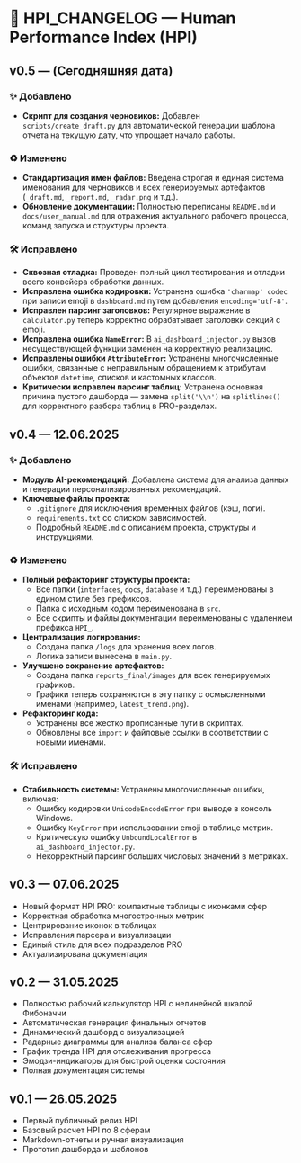 # 📝 HPI_CHANGELOG — Human Performance Index (HPI)

## v0.5 — (Сегодняшняя дата)
### ✨ Добавлено
- **Скрипт для создания черновиков:** Добавлен `scripts/create_draft.py` для автоматической генерации шаблона отчета на текущую дату, что упрощает начало работы.

### ♻️ Изменено
- **Стандартизация имен файлов:** Введена строгая и единая система именования для черновиков и всех генерируемых артефактов (`_draft.md`, `_report.md`, `_radar.png` и т.д.).
- **Обновление документации:** Полностью переписаны `README.md` и `docs/user_manual.md` для отражения актуального рабочего процесса, команд запуска и структуры проекта.

### 🛠️ Исправлено
- **Сквозная отладка:** Проведен полный цикл тестирования и отладки всего конвейера обработки данных.
- **Исправлена ошибка кодировки:** Устранена ошибка `'charmap' codec` при записи emoji в `dashboard.md` путем добавления `encoding='utf-8'`.
- **Исправлен парсинг заголовков:** Регулярное выражение в `calculator.py` теперь корректно обрабатывает заголовки секций с emoji.
- **Исправлена ошибка `NameError`:** В `ai_dashboard_injector.py` вызов несуществующей функции заменен на корректную реализацию.
- **Исправлены ошибки `AttributeError`:** Устранены многочисленные ошибки, связанные с неправильным обращением к атрибутам объектов `datetime`, списков и кастомных классов.
- **Критически исправлен парсинг таблиц:** Устранена основная причина пустого дашборда — замена `split('\\n')` на `splitlines()` для корректного разбора таблиц в PRO-разделах.

## v0.4 — 12.06.2025
### ✨ Добавлено
- **Модуль AI-рекомендаций:** Добавлена система для анализа данных и генерации персонализированных рекомендаций.
- **Ключевые файлы проекта:**
    - `.gitignore` для исключения временных файлов (кэш, логи).
    - `requirements.txt` со списком зависимостей.
    - Подробный `README.md` с описанием проекта, структуры и инструкциями.

### ♻️ Изменено
- **Полный рефакторинг структуры проекта:**
    - Все папки (`interfaces`, `docs`, `database` и т.д.) переименованы в едином стиле без префиксов.
    - Папка с исходным кодом переименована в `src`.
    - Все скрипты и файлы документации переименованы с удалением префикса `HPI_`.
- **Централизация логирования:**
    - Создана папка `/logs` для хранения всех логов.
    - Логика записи вынесена в `main.py`.
- **Улучшено сохранение артефактов:**
    - Создана папка `reports_final/images` для всех генерируемых графиков.
    - Графики теперь сохраняются в эту папку с осмысленными именами (например, `latest_trend.png`).
- **Рефакторинг кода:**
    - Устранены все жестко прописанные пути в скриптах.
    - Обновлены все `import` и файловые ссылки в соответствии с новыми именами.

### 🛠️ Исправлено
- **Стабильность системы:** Устранены многочисленные ошибки, включая:
    - Ошибку кодировки `UnicodeEncodeError` при выводе в консоль Windows.
    - Ошибку `KeyError` при использовании emoji в таблице метрик.
    - Критическую ошибку `UnboundLocalError` в `ai_dashboard_injector.py`.
    - Некорректный парсинг больших числовых значений в метриках.

## v0.3 — 07.06.2025
- Новый формат HPI PRO: компактные таблицы с иконками сфер
- Корректная обработка многострочных метрик
- Центрирование иконок в таблицах
- Исправления парсера и визуализации
- Единый стиль для всех подразделов PRO
- Актуализирована документация

## v0.2 — 31.05.2025
- Полностью рабочий калькулятор HPI с нелинейной шкалой Фибоначчи
- Автоматическая генерация финальных отчетов
- Динамический дашборд с визуализацией
- Радарные диаграммы для анализа баланса сфер
- График тренда HPI для отслеживания прогресса
- Эмодзи-индикаторы для быстрой оценки состояния
- Полная документация системы

## v0.1 — 26.05.2025
- Первый публичный релиз HPI
- Базовый расчет HPI по 8 сферам
- Markdown-отчеты и ручная визуализация
- Прототип дашборда и шаблонов 